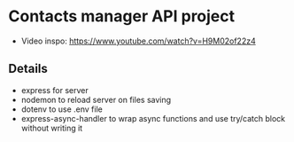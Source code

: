 # Contacts manager API project

- Video inspo: https://www.youtube.com/watch?v=H9M02of22z4

## Details

- express for server
- nodemon to reload server on files saving
- dotenv to use .env file
- express-async-handler to wrap async functions and use try/catch block without writing it